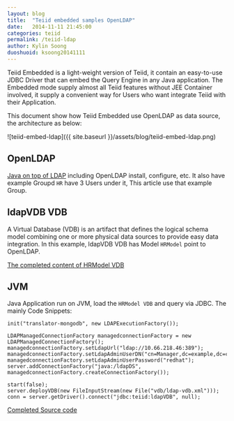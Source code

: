 ```yaml
---
layout: blog
title:  "Teiid embedded samples OpenLDAP"
date:   2014-11-11 21:45:00
categories: teiid
permalink: /teiid-ldap
author: Kylin Soong
duoshuoid: ksoong20141111
---
```


Teiid Embedded is a light-weight version of Teiid, it contain an easy-to-use JDBC Driver that can embed the Query Engine in any Java application. The Embedded mode supply almost all Teiid features without JEE Container involved, it supply a convenient way for Users who want integrate Teiid with their Application.

This document show how Teiid Embedded use OpenLDAP as data source, the architecture as below:

![teiid-embed-ldap]({{ site.baseurl }}/assets/blog/teiid-embed-ldap.png)

## OpenLDAP

[Java on top of LDAP](http://ksoong.org/ldap-java/) including OpenLDAP install, configure, etc. It also have example Groupd `HR` have 3 Users under it, This article use that example Group.

## ldapVDB VDB

A Virtual Database (VDB) is an artifact that defines the logical schema model combining one or more physical data sources to provide easy data integration. In this example, ldapVDB VDB has Model `HRModel` point to OpenLDAP. 

[The completed content of HRModel VDB](https://github.com/jbosschina/teiid-embedded-samples/blob/master/vdb/ldap-vdb.xml)

## JVM

Java Application run on JVM, load the `HRModel VDB` and query via JDBC. The mainly Code Snippets:

~~~
init("translator-mongodb", new LDAPExecutionFactory());
		
LDAPManagedConnectionFactory managedconnectionFactory = new LDAPManagedConnectionFactory();
managedconnectionFactory.setLdapUrl("ldap://10.66.218.46:389");
managedconnectionFactory.setLdapAdminUserDN("cn=Manager,dc=example,dc=com");
managedconnectionFactory.setLdapAdminUserPassword("redhat");
server.addConnectionFactory("java:/ldapDS", managedconnectionFactory.createConnectionFactory());
		
start(false);
server.deployVDB(new FileInputStream(new File("vdb/ldap-vdb.xml")));
conn = server.getDriver().connect("jdbc:teiid:ldapVDB", null);
~~~

[Completed Source code](https://github.com/jbosschina/teiid-embedded-samples/blob/master/src/test/java/com/teiid/embedded/samples/ldap/TestLDAPDataSource.java)

